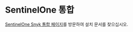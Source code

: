 # SentinelOne 통합

[SentinelOne Snyk 통합 페이지](https://www.sentinelone.com/partners/snyk/)를 방문하여 설치 문서를 찾으십시오.